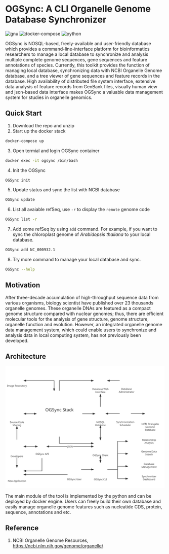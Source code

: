 # OGSync: A CLI Organelle Genome Database Synchronizer

![gnu](https://img.shields.io/badge/GNU-3-green?style=flat-square&logo=gnu)
![docker-compose](https://img.shields.io/badge/dockercompose-3-blue?style=flat-square&logo=docker)
![python](https://img.shields.io/badge/python-3-red?style=flat-square&logo=python)

OGSync is NOSQL-based, freely-available and user-friendly database which provides a command-line-interface platform for bioinformatics researchers to manage a local database to synchronize and analysis multiple complete genome sequences, gene sequences and feature annotations of species. Currently, this toolkit provides the function of managing local database, synchronizing data with NCBI Organelle Genome database, and a tree viewer of gene sequences and feature records in the database. High availability of distributed file system interface, extensive data analysis of feature records from GenBank files, visually human view and json-based data interface makes OGSync a valuable data management system for studies in organelle genomics.

## Quick Start

1. Download the repo and unzip
2. Start up the docker stack

``` sh
docker-compose up
```

3. Open termial and login OGSync container

``` sh
docker exec -it ogsync /bin/bash
```

4. Init the OGSync

``` sh
OGSync init
```

5. Update status and sync the list with NCBI database

``` sh
OGSync update
```

6. List all avaiable refSeq, use `-r` to display the `remote` genome code

``` sh
OGSync list -r
```

7. Add some refSeq by using `add` command. For example, if you want to sync the chloroplast genome of *Arabidopsis thaliana* to your local database.

``` sh
OGSync add NC_000932.1
```

8. Try more command to manage your local database and sync.

``` sh
OGSync --help
```

## Motivation

After three-decade accumulation of high-throughput sequence data from various organisms, biology scientist have published over 23 thousands organelle genomes. These organelle DNAs are featured as a compact genome structure compared with nuclear genomes; thus, there are efficient molecular tools for the analysis of gene structure, genome structure, organelle function and evolution. However, an integrated organelle genome data management system, which could enable users to synchronize and analysis data in local computing system, has not previously been developed.


## Architecture

![architecture](img/OGSync.svg)

The main module of the tool is implemented by the python and can be deployed by docker engine. Users can freely build their own database and easily manage organelle genome features such as nucleatide CDS, protein, sequence, annotations and etc.

## Reference
1. NCBI Organelle Genome Resources, https://ncbi.nlm.nih.gov/genome/organelle/